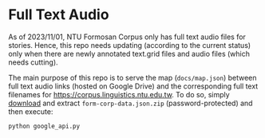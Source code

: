 Full Text Audio
===============

As of 2023/11/01, NTU Formosan Corpus only has full text audio files for stories. Hence, this repo needs updating (according to the current status) only when there are newly annotated text.grid files and audio files (which needs cutting).

The main purpose of this repo is to serve the map (`docs/map.json`) between full text audio links (hosted on Google Drive) and the corresponding full text filenames for  <https://corpus.linguistics.ntu.edu.tw>. To do so, simply [download](https://drive.google.com/file/d/1aMM_68YsbiwvQsxKEVwLqXGWDJOyWmvm/view?usp=sharing) and extract `form-corp-data.json.zip` (password-protected) and then execute:

```bash
python google_api.py
```

